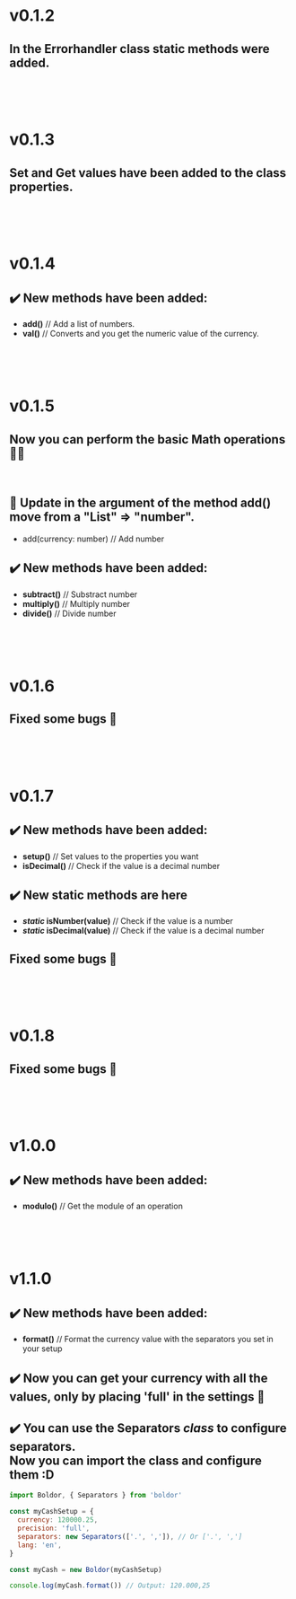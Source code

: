 # **v0.1.2**

## In the **Errorhandler** class **static** methods were added.

<br>
<br>
<br>

# **v0.1.3**

## **Set** and **Get** values have been added to the class properties.

<br>
<br>
<br>

# **v0.1.4**

## ✔️ **New** methods have been added:

- **add()** // Add a list of numbers.
- **val()** // Converts and you get the numeric value of the
  currency.

<br>
<br>
<br>

# **v0.1.5**

## Now you can perform the basic Math operations 🧐💯

<br>

## 🔄 **Update** in the argument of the method **add()** move from a "List" => "number".

- add(currency: number) // Add number

## ✔️ **New** methods have been added:

- **subtract()** // Substract number
- **multiply()** // Multiply number
- **divide()** // Divide number

<br>
<br>
<br>

# **v0.1.6**

## Fixed some bugs 🐞

<br>
<br>
<br>

# **v0.1.7**

## ✔️ **New** methods have been added:

- **setup()** // Set values to the properties you want
- **isDecimal()** // Check if the value is a decimal number

## ✔️ **New** static methods are here

- **_static_ isNumber(value)** // Check if the value is a
  number
- **_static_ isDecimal(value)** // Check if the value is a
  decimal number

## Fixed some bugs 🐞

<br>
<br>
<br>

# **v0.1.8**

## Fixed some bugs 🐞

<br>
<br>
<br>

# **v1.0.0**

## ✔️ **New** methods have been added:

- **modulo()** // Get the module of an operation

<br>
<br>
<br>

# **v1.1.0**

## ✔️ **New** methods have been added:

- **format()** // Format the currency value with the separators
  you set in your setup

## ✔️ Now you can get your currency with all the values, only by placing **'full'** in the settings 💯

## ✔️ You can use the **Separators _class_** to configure separators. <br> Now you can import the class and configure them :D

```js
import Boldor, { Separators } from 'boldor'

const myCashSetup = {
  currency: 120000.25,
  precision: 'full',
  separators: new Separators(['.', ',']), // Or ['.', ',']
  lang: 'en',
}

const myCash = new Boldor(myCashSetup)

console.log(myCash.format()) // Output: 120.000,25

```
